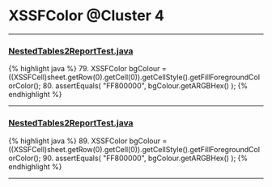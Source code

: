 # XSSFColor @Cluster 4

***

### [NestedTables2ReportTest.java](https://searchcode.com/codesearch/view/122565043/)
{% highlight java %}
79. XSSFColor bgColour = ((XSSFCell)sheet.getRow(0).getCell(0)).getCellStyle().getFillForegroundColorColor();
80. assertEquals( "FF800000", bgColour.getARGBHex() );
{% endhighlight %}

***

### [NestedTables2ReportTest.java](https://searchcode.com/codesearch/view/64531651/)
{% highlight java %}
89. XSSFColor bgColour = ((XSSFCell)sheet.getRow(0).getCell(0)).getCellStyle().getFillForegroundColorColor();
90. assertEquals( "FF800000", bgColour.getARGBHex() );
{% endhighlight %}

***

